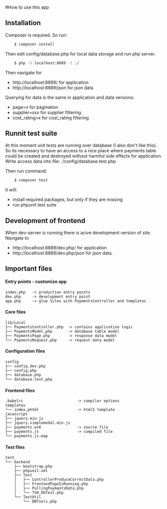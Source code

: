 #How to use this app


## Installation

Composer is required. So run:
```bash
    $ composer install
```

Then edit config/database.php for local data storage and run php server.
```bash
    $ php -S localhost:8889 -t ./
``` 


Then navigate for 
- http://localhost:8889/ for application   
- http://localhost:8889/json for json data

Querying for data is the same in application and data versions:
- page=x for pagination
- supplier=xxx for supplier filtering
- cost_rating=x for cost_rating filtering


## Runnit test suite

At this moment unit tests are running over database (I also don't like 
this). So its necessary to have an access to a nice place where payments table
could be created and destroyed without harmful side effects for application.
Write access data into file: ./config/database.test.php

Then run command:
```bash
    $ composer test
```

It will:
- install required packages, but only if they are missing
- run phpunit test suite


## Development of frontend

When dev-server is running there is acive development version of site.
Navigate to 
- http://localhost:8889/dev.php/ for application   
- http://localhost:8889/dev.php/json for json data.


## Important files

#### Entry points - customize app
    index.php   -> production entry points
    dev.php     -> development entry point
    app.php     -> glue Silex with PaymentsController and templates
    
#### Core files
    lib/Local
    ├── PaymentsController.php  -> contains application logic
    ├── PaymentsModel.php       -> database table model
    ├── PaymentsPage.php        -> response data model
    └── PaymentsRequest.php     -> request data model

#### Configuration files
    config
    ├── config.dev.php
    ├── config.php
    ├── database.php
    └── database.test.php

#### Frontend files
    .babelrc                        -> compiler options
    templates
    └── index.phtml                 -> html5 template
    javascript
    ├── jquery.min.js
    ├── jquery.simplemodal.min.js
    ├── payments.es6                -> source file
    ├── payments.js                 -> compiled file
    └── payments.js.map

#### Test files
    test
    └── backend
        ├── bootstrap.php
        ├── phpunit.xml
        ├── Test
        │   ├── ControllerProduceCorrectData.php
        │   ├── FrontendPageIsRunning.php
        │   ├── PullingPaymantsData.php
        │   └── TSH_DbTest.php
        └── TestUtil
            └── DBTools.php
